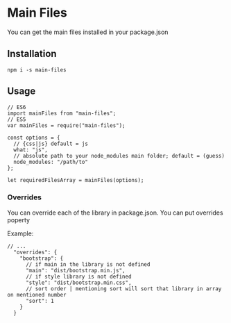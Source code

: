 # Main Files

You can get the main files installed in your package.json

## Installation

```
npm i -s main-files
```

## Usage

```
// ES6
import mainFiles from "main-files";
// ES5
var mainFiles = require("main-files");

const options = {
  // {css|js} default = js
  what: "js",
  // absolute path to your node_modules main folder; default = (guess)
  node_modules: "/path/to"
};

let requiredFilesArray = mainFiles(options);
```

### Overrides

You can override each of the library in package.json. You can put overrides poperty

Example:

```
// ...
  "overrides": {
    "bootstrap": {
      // if main in the library is not defined
      "main": "dist/bootstrap.min.js",
      // if style library is not defined
      "style": "dist/bootstrap.min.css",
      // sort order | mentioning sort will sort that library in array on mentioned number
      "sort": 1
    }
  }
```
